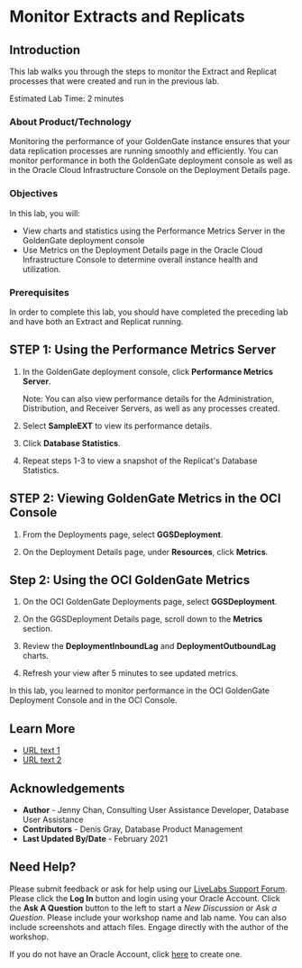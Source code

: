 # Monitor Extracts and Replicats

## Introduction

This lab walks you through the steps to monitor the Extract and Replicat processes that were created and run in the previous lab.

Estimated Lab Time: 2 minutes

### About Product/Technology
Monitoring the performance of your GoldenGate instance ensures that your data replication processes are running smoothly and efficiently. You can monitor performance in both the GoldenGate deployment console as well as in the Oracle Cloud Infrastructure Console on the Deployment Details page.

### Objectives

In this lab, you will:
* View charts and statistics using the Performance Metrics Server in the GoldenGate deployment console
* Use Metrics on the Deployment Details page in the Oracle Cloud Infrastructure Console to determine overall instance health and utilization.

### Prerequisites

In order to complete this lab, you should have completed the preceding lab and have both an Extract and Replicat running.

## **STEP 1**: Using the Performance Metrics Server

1. In the GoldenGate deployment console, click **Performance Metrics Server**.

   Note: You can also view performance details for the Administration, Distribution, and Receiver Servers, as well as any processes created.

2. Select **SampleEXT** to view its performance details.

3. Click **Database Statistics**.

4. Repeat steps 1-3 to view a snapshot of the Replicat's Database Statistics.

## **STEP 2:** Viewing GoldenGate Metrics in the OCI Console

1. From the Deployments page, select **GGSDeployment**.

2. On the Deployment Details page, under **Resources**, click **Metrics**.

## **Step 2**: Using the OCI GoldenGate Metrics

1. On the OCI GoldenGate Deployments page, select **GGSDeployment**.

2. On the GGSDeployment Details page, scroll down to the **Metrics** section.

3. Review the **DeploymentInboundLag** and **DeploymentOutboundLag** charts.

4. Refresh your view after 5 minutes to see updated metrics.

In this lab, you learned to monitor performance in the OCI GoldenGate Deployment Console and in the OCI Console. 

## Learn More

* [URL text 1](http://docs.oracle.com)
* [URL text 2](http://docs.oracle.com)

## Acknowledgements
* **Author** - Jenny Chan, Consulting User Assistance Developer, Database User Assistance
* **Contributors** -  Denis Gray, Database Product Management
* **Last Updated By/Date** - February 2021

## Need Help?
Please submit feedback or ask for help using our [LiveLabs Support Forum](https://community.oracle.com/tech/developers/categories/livelabsdiscussions). Please click the **Log In** button and login using your Oracle Account. Click the **Ask A Question** button to the left to start a *New Discussion* or *Ask a Question*.  Please include your workshop name and lab name.  You can also include screenshots and attach files.  Engage directly with the author of the workshop.

If you do not have an Oracle Account, click [here](https://profile.oracle.com/myprofile/account/create-account.jspx) to create one.
